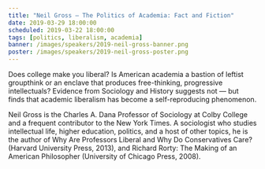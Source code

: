 ```yaml
---
title: "Neil Gross – The Politics of Academia: Fact and Fiction"
date: 2019-03-29 18:00:00
scheduled: 2019-03-22 18:00:00
tags: [politics, liberalism, academia]
banner: /images/speakers/2019-neil-gross-banner.png
poster: /images/speakers/2019-neil-gross-poster.png
---
```

Does college make you liberal? Is American academia a bastion of leftist groupthink or an enclave that produces free-thinking, progressive intellectuals? Evidence from Sociology and History suggests not — but finds that academic liberalism has become a self-reproducing phenomenon.

Neil Gross is the Charles A. Dana Professor of Sociology at Colby College and a frequent contributor to the New York Times. A sociologist who studies intellectual life, higher education, politics, and a host of other topics, he is the author of Why Are Professors Liberal and Why Do Conservatives Care? (Harvard University Press, 2013), and Richard Rorty: The Making of an American Philosopher (University of Chicago Press, 2008).
